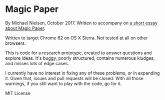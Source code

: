 # Magic Paper

By Michael Nielsen, October 2017. Written to accompany
on [a short essay about Magic Paper](http://cognitivemedium.com/magic_paper/index.html).

Written to target Chrome 62 on OS X Sierra. Not tested at all on other
browsers.

This is code for a research prototype, created to answer questions and
explore ideas. It's buggy, poorly structured, contains numerous
kludges, and misses lots of edge cases.

I currently have no interest in fixing any of these problems, or in
expanding it. Given that, issues and pull requests will be closed.
With all those warnings, if you still want to play with the code, go
for it.

MIT License
